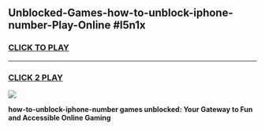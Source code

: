 
## Unblocked-Games-how-to-unblock-iphone-number-Play-Online #l5n1x
<h3>
<a href="https://news.freeplayer.one?title=how-to-unblock-iphone-number&ref=3">CLICK TO PLAY</a></h3>
<hr>

<h3>
<a href="https://news.freeplayer.one?title=how-to-unblock-iphone-number&ref=3">CLICK 2 PLAY</a>
  
</h3>

<a href="https://news.freeplayer.one?title=how-to-unblock-iphone-number&ref=3"><img src="https://clearcache.store/games.png"></a>


**how-to-unblock-iphone-number games unblocked: Your Gateway to Fun and Accessible Online Gaming**

